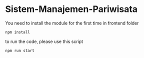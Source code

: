 ﻿# Sistem-Manajemen-Pariwisata

You need to install the module for the first time in frontend folder

```
npm install
```

to run the code, please use this script

```
npm run start
```
